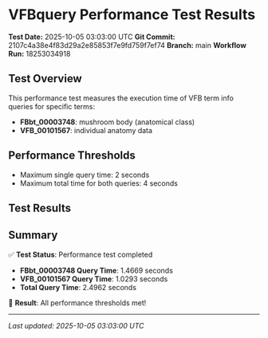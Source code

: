 # VFBquery Performance Test Results

**Test Date:** 2025-10-05 03:03:00 UTC
**Git Commit:** 2107c4a38e4f83d29a2e85853f7e9fd759f7ef74
**Branch:** main
**Workflow Run:** 18253034918

## Test Overview

This performance test measures the execution time of VFB term info queries for specific terms:

- **FBbt_00003748**: mushroom body (anatomical class)
- **VFB_00101567**: individual anatomy data

## Performance Thresholds

- Maximum single query time: 2 seconds
- Maximum total time for both queries: 4 seconds

## Test Results



## Summary

✅ **Test Status**: Performance test completed

- **FBbt_00003748 Query Time**: 1.4669 seconds
- **VFB_00101567 Query Time**: 1.0293 seconds
- **Total Query Time**: 2.4962 seconds

🎉 **Result**: All performance thresholds met!

---
*Last updated: 2025-10-05 03:03:00 UTC*
